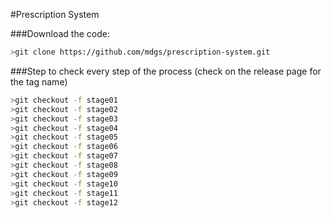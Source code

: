 #Prescription System


###Download the code:
```bash
>git clone https://github.com/mdgs/prescription-system.git
```

###Step to check every step of the process (check on the release page for the tag name)
```bash
>git checkout -f stage01
>git checkout -f stage02
>git checkout -f stage03
>git checkout -f stage04
>git checkout -f stage05
>git checkout -f stage06
>git checkout -f stage07
>git checkout -f stage08
>git checkout -f stage09
>git checkout -f stage10
>git checkout -f stage11
>git checkout -f stage12
```
